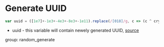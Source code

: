 # Generate UUID

```javascript
var uuid = ([1e7]+-1e3+-4e3+-8e3+-1e11).replace(/[018]/g, c => (c ^ crypto.getRandomValues(new Uint8Array(1))[0] & 15 >> c / 4).toString(16) );
```

- uuid - this variable will contain newely generated UUID, [source](https://gist.github.com/jed/982883)

group: random_generate
